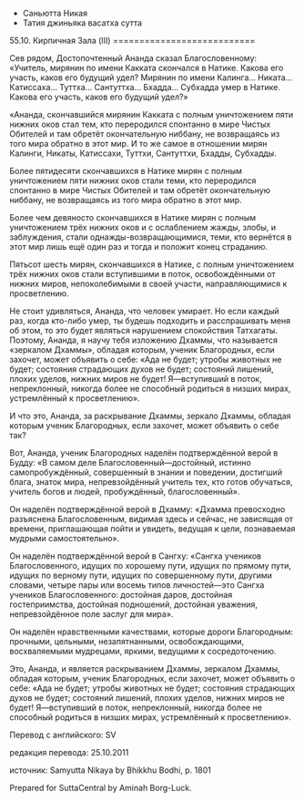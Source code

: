 









* Саньютта Никая
* Татия джиньяка васатха сутта


55\.10\. Кирпичная Зала \(III\)
\=\=\=\=\=\=\=\=\=\=\=\=\=\=\=\=\=\=\=\=\=\=\=\=\=\=\=



Cев рядом, Достопочтенный Ананда сказал Благословенному: «Учитель, мирянин по имени Какката скончался в Натике\. Какова его участь, каков его будущий удел? Мирянин по имени Калинга… Никата… Катиссаха… Туттха… Сантуттха… Бхадда… Субхадда умер в Натике\. Какова его участь, каков его будущий удел?»


«Ананда, скончавшийся мирянин Какката с полным уничтожением пяти нижних оков стал тем, кто переродился спонтанно в мире Чистых Обителей и там обретёт окончательную ниббану, не возвращаясь из того мира обратно в этот мир\. И то же самое в отношении мирян Калинги, Никаты, Катиссахи, Туттхи, Сантуттхи, Бхадды, Субхадды\.


Более пятидесяти скончавшихся в Натике мирян с полным уничтожением пяти нижних оков стали теми, кто переродился спонтанно в мире Чистых Обителей и там обретёт окончательную ниббану, не возвращаясь из того мира обратно в этот мир\.


Более чем девяносто скончавшихся в Натике мирян с полным уничтожением трёх нижних оков и с ослаблением жажды, злобы, и заблуждения, стали однажды\-возвращающимися, теми, кто вернётся в этот мир лишь ещё один раз и тогда и положит конец страданию\.


Пятьсот шесть мирян, скончавшихся в Натике, с полным уничтожением трёх нижних оков стали вступившими в поток, освобождёнными от нижних миров, непоколебимыми в своей участи, направляющимися к просветлению\.


Не стоит удивляться, Ананда, что человек умирает\. Но если каждый раз, когда кто\-либо умер, ты будешь подходить и расспрашивать меня об этом, то это будет являться нарушением спокойствия Татхагаты\. Поэтому, Ананда, я научу тебя изложению Дхаммы, что называется «зеркалом Дхаммы», обладая которым, ученик Благородных, если захочет, может объявить о себе: «Ада не будет; утробы животных не будет; состояния страдающих духов не будет; состояний лишений, плохих уделов, нижних миров не будет\! Я—вступивший в поток, непреклонный, никогда более не способный родиться в низших мирах, устремлённый к просветлению»\.


И что это, Ананда, за раскрывание Дхаммы, зеркало Дхаммы, обладая которым ученик Благородных, если захочет, может объявить о себе так?


Вот, Ананда, ученик Благородных наделён подтверждённой верой в Будду: «В самом деле Благословенный—достойный, истинно самопробуждённый, совершенный в знании и поведении, достигший блага, знаток мира, непревзойдённый учитель тех, кто готов обучаться, учитель богов и людей, пробуждённый, благословенный»\.


Он наделён подтверждённой верой в Дхамму: «Дхамма превосходно разъяснена Благословенным, видимая здесь и сейчас, не зависящая от времени, приглашающая пойти и увидеть, ведущая к цели, познаваемая мудрыми самостоятельно»\.


Он наделён подтверждённой верой в Сангху: «Сангха учеников Благословенного, идущих по хорошему пути, идущих по прямому пути, идущих по верному пути, идущих по совершенному пути, другими словами, четыре пары или восемь типов личностей—это Сангха учеников Благословенного: достойная даров, достойная гостеприимства, достойная подношений, достойная уважения, непревзойдённое поле заслуг для мира»\.


Он наделён нравственными качествами, которые дороги Благородным: прочными, цельными, незапятнанными, освобождающими, восхваляемыми мудрецами, яркими, ведущими к сосредоточению\.


Это, Ананда, и является раскрыванием Дхаммы, зеркалом Дхаммы, обладая которым, ученик Благородных, если захочет, может объявить о себе: «Ада не будет; утробы животных не будет; состояния страдающих духов не будет; состояний лишений, плохих уделов, нижних миров не будет\! Я—вступивший в поток, непреклонный, никогда более не способный родиться в низших мирах, устремлённый к просветлению»\.



Перевод с английского: SV


редакция перевода: 25\.10\.2011


источник: Samyutta Nikaya by Bhikkhu Bodhi, p\. 1801


Prepared for SuttaCentral by Aminah Borg\-Luck\.






